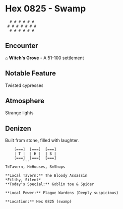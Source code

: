 # Hex 0825 - Swamp
```
  # # # # # #
 # # # # # # #
  # # # # # #
```

## Encounter

⌂ **Witch's Grove** - A 51-100 settlement

## Notable Feature

Twisted cypresses

## Atmosphere

Strange lights

## Denizen

Built from stone, filled with laughter.

```
    [===]  [===]  [===]
    | T |  | H |  | S |
    [===]  [===]  [===]
        ```
T=Tavern, H=Houses, S=Shops

**Local Tavern:** The Bloody Assassin
*Filthy, Silent*
**Today's Special:** Goblin toe & Spider

**Local Power:** Plague Wardens (Deeply suspicious)

**Location:** Hex 0825 (swamp)
